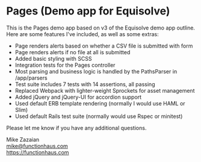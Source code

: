 # Pages (Demo app for Equisolve)

This is the Pages demo app based on v3 of the Equisolve demo app outline.
Here are some features I've included, as well as some extras:

* Page renders alerts based on whether a CSV file is submitted with form
* Page renders alerts if no file at all is submitted
* Added basic styling with SCSS
* Integration tests for the Pages controller
* Most parsing and business logic is handled by the PathsParser in /app/parsers
* Test suite includes 7 tests with 14 assertions, all passing
* Replaced Webpack with lighter-weight Sprockets for asset management
* Added jQuery and jQuery-UI for accordion support
* Used default ERB template rendering (normally I would use HAML or Slim)
* Used default Rails test suite (normally would use Rspec or minitest)

Please let me know if you have any additional questions.

Mike Zazaian\
mike@functionhaus.com\
https://functionhaus.com
